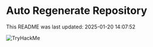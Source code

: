 # Auto Regenerate Repository

This README was last updated: 2025-01-20 14:07:52

 ![TryHackMe](https://tryhackme.com/badge/533634)